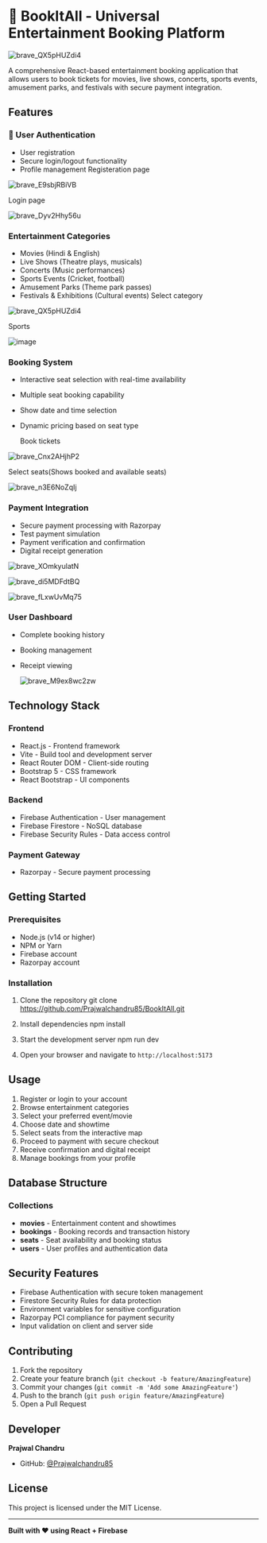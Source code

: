 # 🎪 BookItAll - Universal Entertainment Booking Platform

![brave_QX5pHUZdi4](https://github.com/user-attachments/assets/3e96ae71-ea61-44f4-822a-dd25462d71bf)

A comprehensive React-based entertainment booking application that allows users to book tickets for movies, live shows, concerts, sports events, amusement parks, and festivals with secure payment integration.

## Features

### 🔐 User Authentication
- User registration 
- Secure login/logout functionality
- Profile management
Registeration page

![brave_E9sbjRBiVB](https://github.com/user-attachments/assets/0c1e4625-7c86-4628-b55e-0ea47aecc4e0)

Login page

![brave_Dyv2Hhy56u](https://github.com/user-attachments/assets/68a221e9-6a90-4d29-ba39-9b030fcdad75)


### Entertainment Categories
- Movies (Hindi & English)
- Live Shows (Theatre plays, musicals)
- Concerts (Music performances)
- Sports Events (Cricket, football)
- Amusement Parks (Theme park passes)
- Festivals & Exhibitions (Cultural events)
  Select category
  
![brave_QX5pHUZdi4](https://github.com/user-attachments/assets/a5b0098d-5c50-4afd-bc40-71bc98e4b1e9)

Sports

![image](https://github.com/user-attachments/assets/cb10d45f-9f9d-4cc0-832b-f5b1ee52ea8d)


### Booking System
- Interactive seat selection with real-time availability
- Multiple seat booking capability
- Show date and time selection
- Dynamic pricing based on seat type

  Book tickets
  
![brave_Cnx2AHjhP2](https://github.com/user-attachments/assets/271a2938-38d7-43c6-9f1b-8d1ca0620d3d)

Select seats(Shows booked and available seats)

![brave_n3E6NoZqIj](https://github.com/user-attachments/assets/6b11e3f3-1a2d-48cf-9a46-2022948269fd)



### Payment Integration
- Secure payment processing with Razorpay
- Test payment simulation
- Payment verification and confirmation
- Digital receipt generation
  
![brave_XOmkyulatN](https://github.com/user-attachments/assets/983a1148-c9a0-4e01-8bda-a40d68074805)


![brave_di5MDFdtBQ](https://github.com/user-attachments/assets/8cef32ae-f700-4387-a91a-6d234c9bc37d)


![brave_fLxwUvMq75](https://github.com/user-attachments/assets/d631893c-4ae4-4eb5-a089-875804dfb26d)


### User Dashboard
- Complete booking history
- Booking management
- Receipt viewing

   ![brave_M9ex8wc2zw](https://github.com/user-attachments/assets/9dcfcc98-b145-4fcb-bca1-8baa2056f736)


## Technology Stack

### Frontend
- React.js - Frontend framework
- Vite - Build tool and development server
- React Router DOM - Client-side routing
- Bootstrap 5 - CSS framework
- React Bootstrap - UI components

### Backend
- Firebase Authentication - User management
- Firebase Firestore - NoSQL database
- Firebase Security Rules - Data access control

### Payment Gateway
- Razorpay - Secure payment processing

## Getting Started

### Prerequisites
- Node.js (v14 or higher)
- NPM or Yarn
- Firebase account
- Razorpay account

### Installation

1. Clone the repository
git clone https://github.com/Prajwalchandru85/BookItAll.git

2. Install dependencies
npm install

3. Start the development server
npm run dev

4. Open your browser and navigate to `http://localhost:5173`

## Usage

1. Register or login to your account
2. Browse entertainment categories
3. Select your preferred event/movie
4. Choose date and showtime
5. Select seats from the interactive map
6. Proceed to payment with secure checkout
7. Receive confirmation and digital receipt
8. Manage bookings from your profile

## Database Structure

### Collections
- **movies** - Entertainment content and showtimes
- **bookings** - Booking records and transaction history
- **seats** - Seat availability and booking status
- **users** - User profiles and authentication data

## Security Features

- Firebase Authentication with secure token management
- Firestore Security Rules for data protection
- Environment variables for sensitive configuration
- Razorpay PCI compliance for payment security
- Input validation on client and server side

## Contributing

1. Fork the repository
2. Create your feature branch (`git checkout -b feature/AmazingFeature`)
3. Commit your changes (`git commit -m 'Add some AmazingFeature'`)
4. Push to the branch (`git push origin feature/AmazingFeature`)
5. Open a Pull Request

## Developer

**Prajwal Chandru**
- GitHub: [@Prajwalchandru85](https://github.com/Prajwalchandru85)

## License

This project is licensed under the MIT License.

---

**Built with ❤️ using React + Firebase**

